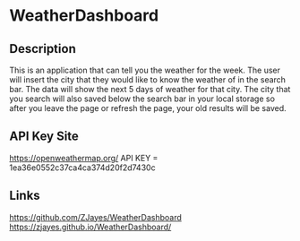 # WeatherDashboard

## Description

This is an application that can tell you the weather for the week.  The user will insert the city that they would like to know the weather of in the search bar.  The data will show the next 5 days of weather for that city.  The city that you search will also saved below the search bar in your local storage so after you leave the page or refresh the page, your old results will be saved.  

## API Key Site
https://openweathermap.org/
API KEY = 1ea36e0552c37ca4ca374d20f2d7430c

## Links

https://github.com/ZJayes/WeatherDashboard
https://zjayes.github.io/WeatherDashboard/